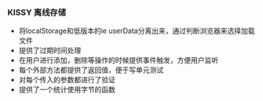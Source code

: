 ### KISSY 离线存储 ###

* 将localStorage和低版本的ie userData分离出来，通过判断浏览器来选择加载文件
* 提供了过期时间处理
* 在用户进行添加，删除等操作的时候提供事件触发，方便用户监听
* 每个外部方法都提供了返回值，便于写单元测试
* 对每个传入的参数都进行了验证
* 提供了一个统计使用字节的函数